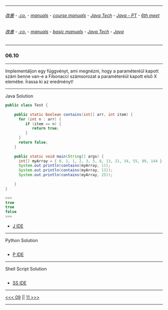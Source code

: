 
---

###### [改善](https://github.com/ttltrk/0C/blob/master/README.MD) - [.co.](https://github.com/ttltrk/PRG/blob/master/CODING.MD) - [manuals](https://github.com/ttltrk/PRG/blob/master/MAN.MD) - [course manuals](https://github.com/ttltrk/PRG/blob/master/COUR_MAN.MD) - [Java Tech](https://github.com/ttltrk/PRG/blob/master/JAVA/DOC/CM/JT.MD) - [Java - PT](https://github.com/ttltrk/PRG/blob/master/JAVA/DOC/BJM/TOMI/JJ.MD) - [6th meet](https://github.com/ttltrk/PRG/blob/master/JAVA/DOC/BJM/TOMI/06/06.MD) 

###### [改善](https://github.com/ttltrk/0C/blob/master/README.MD) - [.co.](https://github.com/ttltrk/PRG/blob/master/CODING.MD) - [manuals](https://github.com/ttltrk/PRG/blob/master/MAN.MD) - [basic manuals](https://github.com/ttltrk/PRG/blob/master/MANUALS.MD) - [Java Tech](https://github.com/ttltrk/PRG/blob/master/JAVA/DOC/JT/JT.MD) - [Java](https://github.com/ttltrk/PRG/blob/master/JAVA/DOC/OJM/OJM.MD)

---

### 06.10

---

Implementáljon egy függvényt, ami megnézni, hogy a paraméteréül kapott szám benne van-e a Fibonacci számsorozat a paraméteréül kapott első 
X elemébe. Írassa ki az eredményt!

---

Java Solution

```java
public class Test {
    
    public static boolean contains(int[] arr, int item) {
      for (int n : arr) {
         if (item == n) {
            return true;
         }
      }
      return false;
    }
    
    public static void main(String[] args) {
      int[] myArray = { 0, 1, 1, 2, 3, 5, 8, 13, 21, 34, 55, 89, 144 };
      System.out.println(contains(myArray, 1));
      System.out.println(contains(myArray, 13));
      System.out.println(contains(myArray, 25));
      
    }
}

>>>
true
true
false
>>>
```

* [J IDE](https://www.tutorialspoint.com/compile_java_online.php) 

---

Python Solution

```python

```

* [P IDE](https://repl.it/@ttltrknet/YummyRedMp3)

---

Shell Script Solution

```shell

```

* [SS IDE](http://rextester.com/l/bash_online_compiler)

---

[<<< 09](https://github.com/ttltrk/PRG/blob/master/JAVA/DOC/BJM/TOMI/06/09/09.MD) ||
[11 >>>](https://github.com/ttltrk/PRG/blob/master/JAVA/DOC/BJM/TOMI/06/11/11.MD)

---
